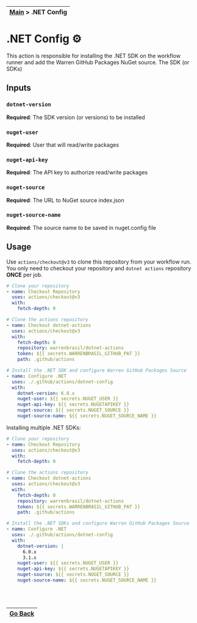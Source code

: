 | [Main](../README.md) > .NET Config |
| ---------------------------------- |

# .NET Config :gear:

This action is responsible for installing the .NET SDK on the workflow runner and add the Warren GitHub Packages NuGet source. The SDK (or SDKs)

## Inputs

### `dotnet-version`

**Required**: The SDK version (or versions) to be installed

### `nuget-user`

**Required**: User that will read/write packages

### `nuget-api-key`

**Required**: The API key to authorize read/write packages

### `nuget-source`

**Required**: The URL to NuGet source index.json

### `nuget-source-name`

**Required**: The source name to be saved in nuget.config file

## Usage

Use `actions/checkout@v3` to clone this repository from your workflow run. You only need to checkout your repository and `dotnet actions` repository **ONCE** per job.

```yml
# Clone your repository
- name: Checkout Repository
  uses: actions/checkout@v3
  with:
    fetch-depth: 0

# Clone the actions repository
- name: Checkout dotnet-actions
  uses: actions/checkout@v3
  with:
    fetch-depth: 0
    repository: warrenbrasil/dotnet-actions
    token: ${{ secrets.WARRENBRASIL_GITHUB_PAT }}
    path: .github/actions

# Install the .NET SDK and configure Warren GitHub Packages Source
- name: Configure .NET
  uses: ./.github/actions/dotnet-config
  with:
    dotnet-version: 6.0.x
    nuget-user: ${{ secrets.NUGET_USER }}
    nuget-api-key: ${{ secrets.NUGETAPIKEY }}
    nuget-source: ${{ secrets.NUGET_SOURCE }}
    nuget-source-name: ${{ secrets.NUGET_SOURCE_NAME }}
```

Installing multiple .NET SDKs:

```yml
# Clone your repository
- name: Checkout Repository
  uses: actions/checkout@v3
  with:
    fetch-depth: 0

# Clone the actions repository
- name: Checkout dotnet-actions
  uses: actions/checkout@v3
  with:
    fetch-depth: 0
    repository: warrenbrasil/dotnet-actions
    token: ${{ secrets.WARRENBRASIL_GITHUB_PAT }}
    path: .github/actions

# Install the .NET SDKs and configure Warren GitHub Packages Source
- name: Configure .NET
  uses: ./.github/actions/dotnet-config
  with:
    dotnet-version: |
      6.0.x
      3.1.x
    nuget-user: ${{ secrets.NUGET_USER }}
    nuget-api-key: ${{ secrets.NUGETAPIKEY }}
    nuget-source: ${{ secrets.NUGET_SOURCE }}
    nuget-source-name: ${{ secrets.NUGET_SOURCE_NAME }}
```

<br>
<br>

| [Go Back](../README.md) |
| ----------------------- |
